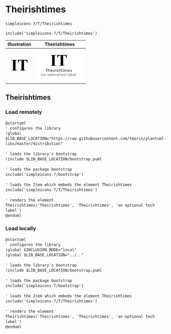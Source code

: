 # Theirishtimes


```text
simpleicons-7/T/Theirishtimes
```

```text
include('simpleicons-7/T/Theirishtimes')
```



| Illustration | Theirishtimes |
| :---: | :---: |
| ![illustration for Illustration](../../simpleicons-7/T/Theirishtimes.png) | ![illustration for Theirishtimes](../../simpleicons-7/T/Theirishtimes.Local.png) |




## Theirishtimes

### Load remotely
```plantuml
@startuml
' configures the library
!global $LIB_BASE_LOCATION="https://raw.githubusercontent.com/tmorin/plantuml-libs/master/distribution"

' loads the library's bootstrap
!include $LIB_BASE_LOCATION/bootstrap.puml

' loads the package bootstrap
include('simpleicons-7/bootstrap')

' loads the Item which embeds the element Theirishtimes
include('simpleicons-7/T/Theirishtimes')

' renders the element
Theirishtimes('Theirishtimes', 'Theirishtimes', 'an optional tech label')
@enduml
```

### Load locally
```plantuml
@startuml
' configures the library
!global $INCLUSION_MODE="local"
!global $LIB_BASE_LOCATION="../.."

' loads the library's bootstrap
!include $LIB_BASE_LOCATION/bootstrap.puml

' loads the package bootstrap
include('simpleicons-7/bootstrap')

' loads the Item which embeds the element Theirishtimes
include('simpleicons-7/T/Theirishtimes')

' renders the element
Theirishtimes('Theirishtimes', 'Theirishtimes', 'an optional tech label')
@enduml
```

